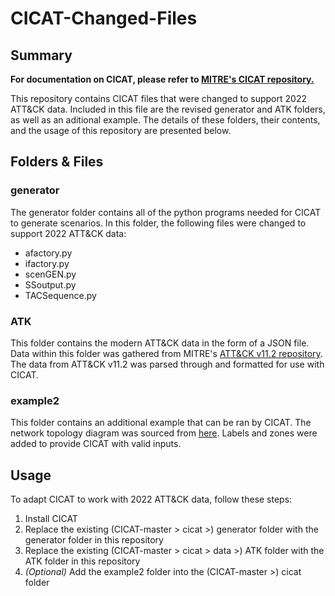 # CICAT-Changed-Files

## Summary
**For documentation on CICAT, please refer to [MITRE's CICAT repository.](https://github.com/mitre/CICAT)**

This repository contains CICAT files that were changed to support 2022 ATT&CK data. Included in this file are the revised generator and ATK folders, as well as an aditional example. The details of these folders, their contents, and the usage of this repository are presented below.

## Folders & Files
### generator
The generator folder contains all of the python programs needed for CICAT to generate scenarios. In this folder, the following files were changed to support 2022 ATT&CK data:
- afactory.py
- ifactory.py
- scenGEN.py
- SSoutput.py
- TACSequence.py

### ATK
This folder contains the modern ATT&CK data in the form of a JSON file. Data within this folder was gathered from MITRE's [ATT&CK v11.2 repository](https://github.com/mitre/cti/releases/tag/ATT%26CK-v11.2). The data from ATT&CK v11.2 was parsed through and formatted for use with CICAT. 

### example2
This folder contains an additional example that can be ran by CICAT. The network topology diagram was sourced from [here](https://tonymangan.wordpress.com/network-issues/uml-and-network-architecture-diagrams/). Labels and zones were added to provide CICAT with valid inputs. 

## Usage
To adapt CICAT to work with 2022 ATT&CK data, follow these steps:

1. Install CICAT
2. Replace the existing (CICAT-master > cicat >) generator folder with the generator folder in this repository
3. Replace the existing (CICAT-master > cicat > data >) ATK folder with the ATK folder in this repository
4. *(Optional)* Add the example2 folder into the (CICAT-master >) cicat folder

